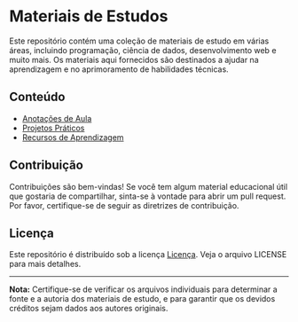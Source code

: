 # Materiais de Estudos

Este repositório contém uma coleção de materiais de estudo em várias áreas, incluindo programação, ciência de dados, desenvolvimento web e muito mais. Os materiais aqui fornecidos são destinados a ajudar na aprendizagem e no aprimoramento de habilidades técnicas.

## Conteúdo

- [Anotações de Aula](Anotacoes/)
- [Projetos Práticos](Projetos/)
- [Recursos de Aprendizagem](Recursos/)

## Contribuição

Contribuições são bem-vindas! Se você tem algum material educacional útil que gostaria de compartilhar, sinta-se à vontade para abrir um pull request. Por favor, certifique-se de seguir as diretrizes de contribuição.

## Licença

Este repositório é distribuído sob a licença [Licença](LICENSE). Veja o arquivo LICENSE para mais detalhes.

---

**Nota:** Certifique-se de verificar os arquivos individuais para determinar a fonte e a autoria dos materiais de estudo, e para garantir que os devidos créditos sejam dados aos autores originais.
